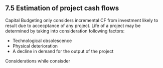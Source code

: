 ## 7.5 Estimation of project cash flows
Capital Budgeting only considers incremental CF from investment likely to result due to accecptance of any project.
Life of a project may be determined by taking into consideration following factors:
- Technological obsolescence 
- Physical deterioration 
- A decline in demand for the output of the project 

Considerations while consisder